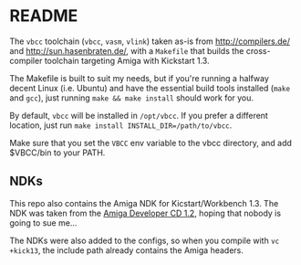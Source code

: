 # README

The `vbcc` toolchain (`vbcc`, `vasm`, `vlink`) taken as-is from http://compilers.de/
and http://sun.hasenbraten.de/, with a `Makefile` that builds the cross-compiler 
toolchain targeting Amiga with Kickstart 1.3.

The Makefile is built to suit my needs, but if you're running a halfway decent Linux
(i.e. Ubuntu) and have the essential build tools installed (`make` and `gcc`), 
just running `make && make install` should work for you.

By default, `vbcc` will be installed in `/opt/vbcc`. If you prefer a different
location, just run `make install INSTALL_DIR=/path/to/vbcc`.

Make sure that you set the `VBCC` env variable to the vbcc directory, and add
$VBCC/bin to your PATH.

## NDKs
This repo also contains the Amiga NDK for Kicstart/Workbench 1.3. The NDK was 
taken from the [Amiga Developer CD 1.2](https://archive.org/details/amigadevelopercdv1.2),
hoping that nobody is going to sue me... 

The NDKs were also added to the configs, so when you compile with `vc +kick13`, the 
include path already contains the Amiga headers.
